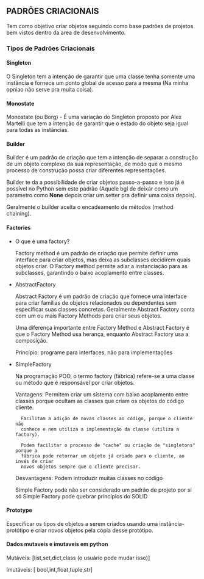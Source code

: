 ## PADRÕES CRIACIONAIS

Tem como objetivo criar objetos seguindo como base padrões de projetos bem vistos dentro da area de desenvolvimento.

### Tipos de Padrões Criacionais

#### Singleton

O Singleton tem a intenção de garantir que uma classe tenha somente
uma instância e fornece um ponto global de acesso para a mesma (Na minha opniao não serve pra muita coisa).

#### Monostate

Monostate (ou Borg) - É uma variação do Singleton proposto
por Alex Martelli que tem a intenção de garantir que o
estado do objeto seja igual para todas as instâncias.

#### Builder

Builder é um padrão de criação que tem a intenção
de separar a construção de um objeto complexo
da sua representação, de modo que o mesmo processo
de construção possa criar diferentes representações.

Builder te da a possibilidade de criar objetos passo-a-passo
e isso já é possível no Python sem este padrão
(Aquele bgl de deixar como um parametro como **None** depois criar um setter pra definir uma coisa depois).

Geralmente o builder aceita o encadeamento de métodos
(method chaining).

#### Factories

-   O que é uma factory?

    Factory method é um padrão de criação que permite definir uma interface para
    criar objetos, mas deixa as subclasses decidirem quais objetos criar. O
    Factory method permite adiar a instanciação para as subclasses, garantindo o
    baixo acoplamento entre classes.

-   AbstractFactory

    Abstract Factory é um padrão de criação que fornece uma interface para criar
    famílias de objetos relacionados ou dependentes sem especificar suas classes
    concretas. Geralmente Abstract Factory conta com um ou mais Factory Methods
    para criar seus objetos.

    Uma diferença importante entre Factory Method e Abstract Factory é que o
    Factory Method usa herança, enquanto Abstract Factory usa a composição.

    Princípio: programe para interfaces, não para implementações

-   SimpleFactory

    Na programação POO, o termo factory (fábrica) refere-se a uma classe ou método
    que é responsável por criar objetos.

    Vantagens:
    Permitem criar um sistema com baixo acoplamento entre classes porque
    ocultam as classes que criam os objetos do código cliente.

          Facilitam a adição de novas classes ao código, porque o cliente não
          conhece e nem utiliza a implementação da classe (utiliza a factory).

          Podem facilitar o processo de "cache" ou criação de "singletons" porque a
          fábrica pode retornar um objeto já criado para o cliente, ao invés de criar
          novos objetos sempre que o cliente precisar.

    Desvantagens:
    Podem introduzir muitas classes no código

    Simple Factory pode não ser considerado um padrão de projeto por si só
    Simple Factory pode quebrar princípios do SOLID

#### Prototype

Especificar os tipos de objetos a serem criados
usando uma instância-protótipo e criar novos objetos
pela cópia desse protótipo.

#### Dados mutaveis e imutaveis em python

Mutáveis: [list,set,dict,class (o usuário pode mudar isso)]

Imutáveis: [ bool,int,float,tuple,str]
